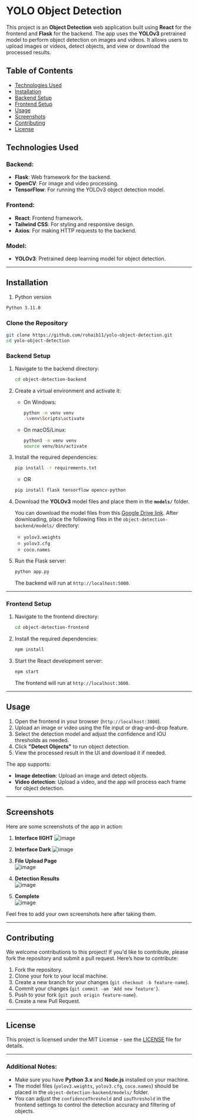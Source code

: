 
# YOLO Object Detection

This project is an **Object Detection** web application built using **React** for the frontend and **Flask** for the backend. The app uses the **YOLOv3** pretrained model to perform object detection on images and videos. It allows users to upload images or videos, detect objects, and view or download the processed results.

## Table of Contents

- [Technologies Used](#technologies-used)
- [Installation](#installation)
- [Backend Setup](#backend-setup)
- [Frontend Setup](#frontend-setup)
- [Usage](#usage)
- [Screenshots](#screenshots)
- [Contributing](#contributing)
- [License](#license)

## Technologies Used

### Backend:
- **Flask**: Web framework for the backend.
- **OpenCV**: For image and video processing.
- **TensorFlow**: For running the YOLOv3 object detection model.

### Frontend:
- **React**: Frontend framework.
- **Tailwind CSS**: For styling and responsive design.
- **Axios**: For making HTTP requests to the backend.

### Model:
- **YOLOv3**: Pretrained deep learning model for object detection.

---

## Installation
1. Python version
```bash
Python 3.11.0
```
### Clone the Repository

```bash
git clone https://github.com/rohaib11/yolo-object-detection.git
cd yolo-object-detection
```

### Backend Setup

1. Navigate to the backend directory:
   ```bash
   cd object-detection-backend
   ```

2. Create a virtual environment and activate it:
   - On Windows:
     ```bash
     python -m venv venv
     .\venv\Scripts\activate
     ```
   - On macOS/Linux:
     ```bash
     python3 -m venv venv
     source venv/bin/activate
     ```

3. Install the required dependencies:
   ```bash
   pip install -r requirements.txt
   ```
   -  OR
     ```bash
    pip install flask tensorflow opencv-python
    ```
4. Download the **YOLOv3** model files and place them in the **`models/`** folder.

   You can download the model files from this [Google Drive link](https://drive.google.com/drive/folders/1PewJ41GYtWGZNXFSzHV8C6wRtT4UgLr3?usp=sharing). After downloading, place the following files in the `object-detection-backend/models/` directory:
   - `yolov3.weights`
   - `yolov3.cfg`
   - `coco.names`

5. Run the Flask server:
   ```bash
   python app.py
   ```
   The backend will run at `http://localhost:5000`.

---

### Frontend Setup

1. Navigate to the frontend directory:
   ```bash
   cd object-detection-frontend
   ```

2. Install the required dependencies:
   ```bash
   npm install
   ```

3. Start the React development server:
   ```bash
   npm start
   ```

   The frontend will run at `http://localhost:3000`.

---

## Usage

1. Open the frontend in your browser (`http://localhost:3000`).
2. Upload an image or video using the file input or drag-and-drop feature.
3. Select the detection model and adjust the confidence and IOU thresholds as needed.
4. Click **"Detect Objects"** to run object detection.
5. View the processed result in the UI and download it if needed.

The app supports:
- **Image detection**: Upload an image and detect objects.
- **Video detection**: Upload a video, and the app will process each frame for object detection.

---

## Screenshots

Here are some screenshots of the app in action:

1. **Interface lIGHT**
 ![image](https://github.com/user-attachments/assets/6e4d4b89-a20b-4dbd-9fb1-14507ab3b0ee)

2. **Interface Dark**
 ![image](https://github.com/user-attachments/assets/8b1b32f3-b593-4b6a-b9b3-6d31c14d0751)

3. **File Upload Page**  
![image](https://github.com/user-attachments/assets/390634a0-3e4c-483b-9711-e43ab398f880)

4. **Detection Results**  
![image](https://github.com/user-attachments/assets/d3bd7583-4f3e-4be9-9e49-3a696bc63b89)

5. **Complete**  
![image](https://github.com/user-attachments/assets/8fe22ed4-d380-476d-b4b3-1e00586e6baa)

Feel free to add your own screenshots here after taking them.

---

## Contributing

We welcome contributions to this project! If you'd like to contribute, please fork the repository and submit a pull request. Here’s how to contribute:

1. Fork the repository.
2. Clone your fork to your local machine.
3. Create a new branch for your changes (`git checkout -b feature-name`).
4. Commit your changes (`git commit -am 'Add new feature'`).
5. Push to your fork (`git push origin feature-name`).
6. Create a new Pull Request.

---

## License

This project is licensed under the MIT License - see the [LICENSE](LICENSE) file for details.

---

### Additional Notes:
- Make sure you have **Python 3.x** and **Node.js** installed on your machine.
- The model files (`yolov3.weights`, `yolov3.cfg`, `coco.names`) should be placed in the `object-detection-backend/models/` folder.
- You can adjust the `confidenceThreshold` and `iouThreshold` in the frontend settings to control the detection accuracy and filtering of objects.

